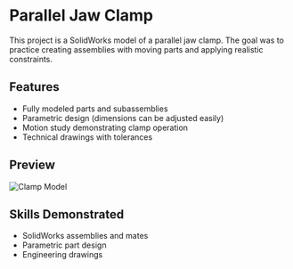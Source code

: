 # Parallel Jaw Clamp

This project is a SolidWorks model of a parallel jaw clamp. The goal was to practice creating assemblies with moving parts and applying realistic constraints.

## Features
- Fully modeled parts and subassemblies
- Parametric design (dimensions can be adjusted easily)
- Motion study demonstrating clamp operation
- Technical drawings with tolerances

## Preview
![Clamp Model](../screenshots/clamp.png)  <!-- Replace with actual screenshot -->

## Skills Demonstrated
- SolidWorks assemblies and mates
- Parametric part design
- Engineering drawings
